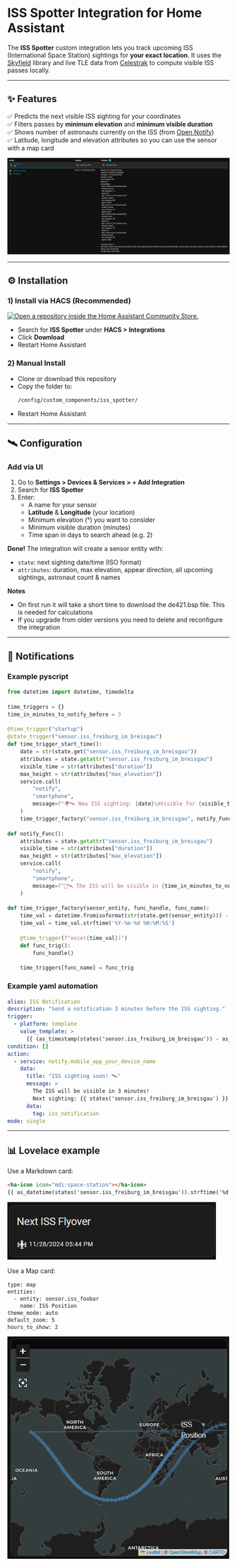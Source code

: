 # ISS Spotter Integration for Home Assistant

The **ISS Spotter** custom integration lets you track upcoming ISS (International Space Station) sightings for **your exact location**.
It uses the [Skyfield](https://rhodesmill.org/skyfield/) library and live TLE data from [Celestrak](https://celestrak.org/) to compute visible ISS passes locally.

---

## ✨ Features

✅ Predicts the next visible ISS sighting for your coordinates<br>
✅ Filters passes by **minimum elevation** and **minimum visible duration**<br>
✅ Shows number of astronauts currently on the ISS (from [Open Notify](http://api.open-notify.org/))<br>
✅ Latitude, longitude and elevation attributes so you can use the sensor with a map card


![Sensor](img/sensor.png)

---

## ⚙️ Installation

### 1) Install via HACS (Recommended)

[![Open a repository inside the Home Assistant Community Store.](https://my.home-assistant.io/badges/hacs_repository.svg)](https://my.home-assistant.io/redirect/hacs_repository/?owner=dirtyharryiv&repository=iss_spotter&category=Integration)

- Search for **ISS Spotter** under **HACS > Integrations**
- Click **Download**
- Restart Home Assistant

### 2) Manual Install

- Clone or download this repository
- Copy the folder to:
  ```bash
  /config/custom_components/iss_spotter/
  ```
- Restart Home Assistant

---

## 🛰️ Configuration

### Add via UI

1. Go to **Settings > Devices & Services > + Add Integration**
2. Search for **ISS Spotter**
3. Enter:
   - A name for your sensor
   - **Latitude** & **Longitude** (your location)
   - Minimum elevation (°) you want to consider
   - Minimum visible duration (minutes)
   - Time span in days to search ahead (e.g. 2)

**Done!** The integration will create a sensor entity with:
- `state`: next sighting date/time (ISO format)
- `attributes`: duration, max elevation, appear direction, all upcoming sightings, astronaut count & names

**Notes**
- On first run it will take a short time to download the de421.bsp file. This is needed for calculations
- If you upgrade from older versions you need to delete and reconfigure the integration


---

## 🔔 Notifications

### Example pyscript

```python
from datetime import datetime, timedelta

time_triggers = {}
time_in_minutes_to_notify_before = 3

@time_trigger("startup")
@state_trigger("sensor.iss_freiburg_im_breisgau")
def time_trigger_start_time():
    date = str(state.get("sensor.iss_freiburg_im_breisgau"))
    attributes = state.getattr("sensor.iss_freiburg_im_breisgau")
    visible_time = str(attributes["duration"])
    max_height = str(attributes["max_elevation"])
    service.call(
        "notify",
        "smartphone",
        message=f"🌍🛰️ New ISS sighting: {date}\nVisible for {visible_time}, max elevation {max_height}."
    )
    time_trigger_factory("sensor.iss_freiburg_im_breisgau", notify_Func, "notify_Func")

def notify_Func():
    attributes = state.getattr("sensor.iss_freiburg_im_breisgau")
    visible_time = str(attributes["duration"])
    max_height = str(attributes["max_elevation"])
    service.call(
        "notify",
        "smartphone",
        message=f"👀🛰️ The ISS will be visible in {time_in_minutes_to_notify_before} minutes! Visible for {visible_time}, max elevation {max_height}."
    )

def time_trigger_factory(sensor_entity, func_handle, func_name):
    time_val = datetime.fromisoformat(str(state.get(sensor_entity))) - timedelta(minutes=time_in_minutes_to_notify_before)
    time_val = time_val.strftime('%Y-%m-%d %H:%M:%S')

    @time_trigger(f"once({time_val})")
    def func_trig():
        func_handle()

    time_triggers[func_name] = func_trig
```

### Example yaml automation

```yaml
alias: ISS Notification
description: "Send a notification 3 minutes before the ISS sighting."
trigger:
  - platform: template
    value_template: >
      {{ (as_timestamp(states('sensor.iss_freiburg_im_breisgau')) - as_timestamp(now())) <= 180 }}
condition: []
action:
  - service: notify.mobile_app_your_device_name
    data:
      title: "ISS sighting soon! 🛰️"
      message: >
        The ISS will be visible in 3 minutes!
        Next sighting: {{ states('sensor.iss_freiburg_im_breisgau') }}.
      data:
        tag: iss_notification
mode: single
```

---

## 📊 Lovelace example

Use a Markdown card:
```markdown
<ha-icon icon="mdi:space-station"></ha-icon>
{{ as_datetime(states('sensor.iss_freiburg_im_breisgau')).strftime('%d.%m.%Y %H:%M') }}
```
![Markdown Card](img/markdown_card.png)

Use a Map card:
```
type: map
entities:
  - entity: sensor.iss_foobar
    name: ISS Position
theme_mode: auto
default_zoom: 5
hours_to_show: 2
```
![Map Card](img/map_card.png)